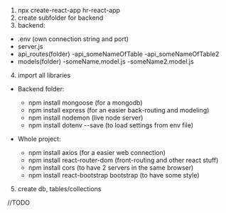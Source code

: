1. npx create-react-app hr-react-app
2. create subfolder for backend
3. backend: 
- .env (own connection string and port)
- server.js
- api_routes(folder)
	-api_someNameOfTable
	-api_someNameOfTable2
- models(folder)
	-someName.model.js
	-someName2.model.js
4. import all libraries

- Backend folder:
    - npm install mongoose (for a mongodb)
    - npm install express (for an easier back-routing and modeling)
    - npm install nodemon (live node server)
    - npm install dotenv --save (to load settings from env file)

- Whole project:
    - npm install axios (for a easier web connection)
    - npm install react-router-dom (front-routing and other react stuff)
    - npm install cors (to have 2 servers in the same browser)
    - npm install react-bootstrap bootstrap (to have some style)
5. create db, tables/collections

//TODO